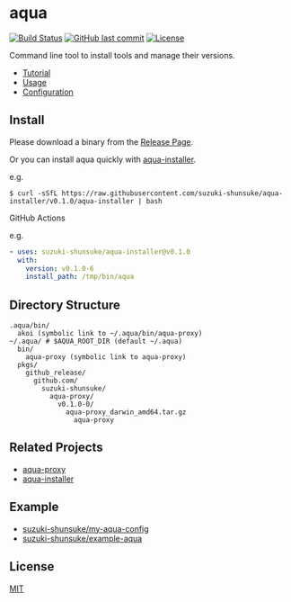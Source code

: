 # aqua

[![Build Status](https://github.com/suzuki-shunsuke/aqua/workflows/test/badge.svg)](https://github.com/suzuki-shunsuke/aqua/actions)
[![GitHub last commit](https://img.shields.io/github/last-commit/suzuki-shunsuke/aqua.svg)](https://github.com/suzuki-shunsuke/aqua)
[![License](http://img.shields.io/badge/license-mit-blue.svg?style=flat-square)](https://raw.githubusercontent.com/suzuki-shunsuke/aqua/main/LICENSE)

Command line tool to install tools and manage their versions.

* [Tutorial](tutorial/README.md)
* [Usage](docs/usage.md)
* [Configuration](docs/config.md)

## Install

Please download a binary from the [Release Page](https://github.com/suzuki-shunsuke/aqua/releases).

Or you can install aqua quickly with [aqua-installer](https://github.com/suzuki-shunsuke/aqua-installer).

e.g.

```
$ curl -sSfL https://raw.githubusercontent.com/suzuki-shunsuke/aqua-installer/v0.1.0/aqua-installer | bash
```

GitHub Actions

e.g.

```yaml
- uses: suzuki-shunsuke/aqua-installer@v0.1.0
  with:
    version: v0.1.0-6
    install_path: /tmp/bin/aqua
```

## Directory Structure

```
.aqua/bin/
  akoi (symbolic link to ~/.aqua/bin/aqua-proxy)
~/.aqua/ # $AQUA_ROOT_DIR (default ~/.aqua)
  bin/
    aqua-proxy (symbolic link to aqua-proxy)
  pkgs/
    github_release/
      github.com/
        suzuki-shunsuke/
          aqua-proxy/
            v0.1.0-0/
              aqua-proxy_darwin_amd64.tar.gz
                aqua-proxy
```

## Related Projects

* [aqua-proxy](https://github.com/suzuki-shunsuke/aqua-proxy)
* [aqua-installer](https://github.com/suzuki-shunsuke/aqua-installer)

## Example

* [suzuki-shunsuke/my-aqua-config](https://github.com/suzuki-shunsuke/my-aqua-config)
* [suzuki-shunsuke/example-aqua](https://github.com/suzuki-shunsuke/example-aqua)

## License

[MIT](LICENSE)
